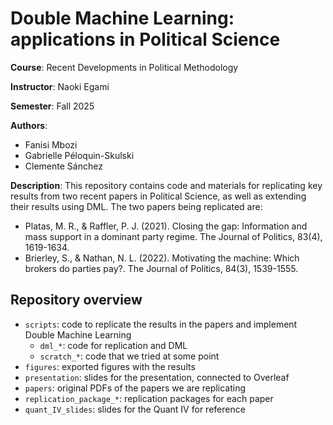 # Double Machine Learning: applications in Political Science

**Course**: Recent Developments in Political Methodology

**Instructor**: Naoki Egami

**Semester**: Fall 2025

**Authors**:

- Fanisi Mbozi
- Gabrielle Péloquin-Skulski
- Clemente Sánchez

**Description**: This repository contains code and materials for replicating key results from two recent papers in Political Science, as well as extending their results using DML. The two papers being replicated are:

- Platas, M. R., & Raffler, P. J. (2021). Closing the gap: Information and mass support in a dominant party regime. The Journal of Politics, 83(4), 1619-1634.
- Brierley, S., & Nathan, N. L. (2022). Motivating the machine: Which brokers do parties pay?. The Journal of Politics, 84(3), 1539-1555.

## Repository overview

- `scripts`: code to replicate the results in the papers and implement Double Machine Learning
  - `dml_*`: code for replication and DML
  - `scratch_*`: code that we tried at some point
- `figures`: exported figures with the results
- `presentation`: slides for the presentation, connected to Overleaf
- `papers`: original PDFs of the papers we are replicating
- `replication_package_*`: replication packages for each paper
- `quant_IV_slides`: slides for the Quant IV for reference

